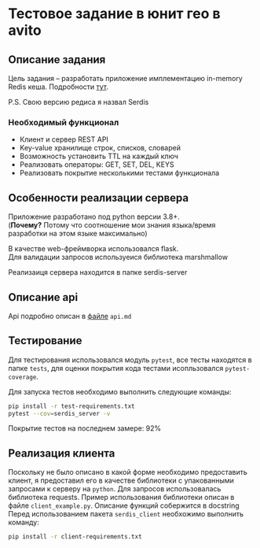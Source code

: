 # Тестовое задание в юнит гео в avito

## Описание задания
Цель задания – разработать приложение имплементацию in-memory Redis кеша. Подробности [тут](https://github.com/avito-tech/geo-backend-trainee-assignment/blob/main/README.md).

P.S. Свою версию редиса я назвал Serdis

### Необходимый функционал

* Клиент и сервер REST API
* Key-value хранилище строк, списков, словарей
* Возможность установить TTL на каждый ключ
* Реализовать операторы: GET, SET, DEL, KEYS
* Реализовать покрытие несколькими тестами функционала

## Особенности реализации сервера
Приложение разработано под python версии 3.8+.  
(**Почему?** Потому что соотношение мои знания языка/время разработки на этом языке максимально)

В качестве web-фреймворка использовался flask.  
Для валидации запросов используеися библиотека marshmallow

Реализаиця сервера находится в папке serdis-server

## Описание api
Api подробно описан в [файле](https://github.com/Zeryoshka/avito-geo/blob/master/api.md) `api.md`

## Тестирование
Для тестирования использовался модуль `pytest`, все тесты находятся в папке `tests`, для оценки покрытия кода тестами исопльзовался `pytest-coverage`.

Для запуска тестов необходимо выполнить следующие команды:
```bash
pip install -r test-requirements.txt
pytest --cov=serdis_server -v  
```

Покрытие тестов на последнем замере: 92%

## Реализация клиента
Поскольку не было описано в какой форме необходимо предоставить клиент, я предоставил его в качестве библиотеки с упакованными запросами к серверу на `python`. Для запросов использовалась библиотека requests.
Пример использования библиотеки описан в файле `client_example.py`. Описание функций собержится в docstring
Перед использованием пакета `serdis_client` необхожимо выполнить команду:
```bash
pip install -r client-requirements.txt
```